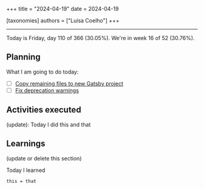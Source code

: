 +++
title = "2024-04-19"
date = 2024-04-19

[taxonomies]
authors = ["Luísa Coelho"]
+++

---

Today is Friday, day 110 of 366 (30.05%). We're in week 16 of 52 (30.76%).

## Planning

What I am going to do today:

- [ ] [Copy remaining files to new Gatsby project](https://github.com/OmnicodeSolutions/website/issues/131)
- [ ] [Fix deprecation warnings](https://github.com/OmnicodeSolutions/website/issues/131)

## Activities executed

(update): Today I did this and that

## Learnings

(update or delete this section)

Today I learned
```
this = that
```
